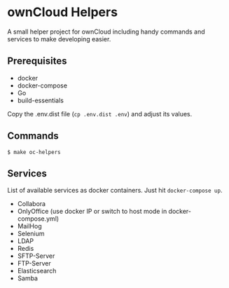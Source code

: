# ownCloud Helpers

A small helper project for ownCloud including handy commands and services to make developing easier.

## Prerequisites

* docker
* docker-compose
* Go
* build-essentials

Copy the .env.dist file (`cp .env.dist .env`) and adjust its values.

## Commands

```
$ make oc-helpers
```

## Services

List of available services as docker containers. Just hit `docker-compose up`.

* Collabora
* OnlyOffice (use docker IP or switch to host mode in docker-compose.yml)
* MailHog
* Selenium
* LDAP
* Redis
* SFTP-Server
* FTP-Server
* Elasticsearch
* Samba
